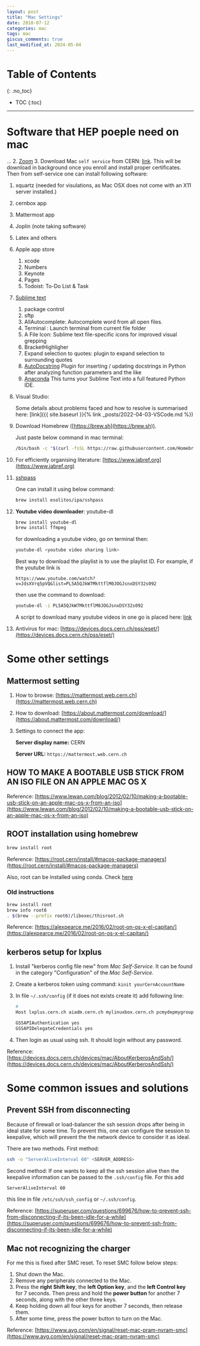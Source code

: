 ```yaml
---
layout: post
title: "Mac Settings"
date: 2018-07-12
categories: mac
tags: mac
giscus_comments: true
last_modified_at: 2024-05-04
---
```


# Table of Contents
{: .no_toc}

* TOC
{:toc}

------------------------------------

# Software that HEP poeple need on mac

...
2. [Zoom](https://cern.zoom.us/download)
3. Download Mac `self service` from CERN: [link](https://devices.docs.cern.ch/devices/mac/MacSelfService/). This will be download in background once you enroll and install proper certificates. Then from self-service one can install following software:
   1. xquartz (needed for visulations, as Mac OSX does not come with an X11 server installed.)
   2. cernbox app
   3. Mattermost app
   4. Joplin (note taking software)
   5. Latex and others
4. Apple app store
   1. xcode
   2. Numbers
   3. Keynote
   4. Pages
   5. Todoist: To-Do List & Task
5. [Sublime text](https://www.sublimetext.com)
   1. package control
   2. sftp
   3. AllAutocomplete: Autocomplete word from all open files.
   4. Terminal : Launch terminal from current file folder
   5. A File Icon: Sublime text file-specific icons for improved visual grepping
   6. BracketHighligher
   7. Expand selection to quotes: plugin to expand selection to surrounding quotes
   8. [AutoDocstring](https://packagecontrol.io/packages/AutoDocstring)
      Plugin for inserting / updating docstrings in Python after analyzing function parameters and the like
   9. [Anaconda](https://packagecontrol.io/packages/Anaconda)
      This turns your Sublime Text into a full featured Python IDE.
6. Visual Studio:

   Some details about problems faced and how to resolve is summarised here: [link]({{ site.baseurl }}{% link _posts/2022-04-03-VSCode.md %})

7. Download Homebrew ([https://brew.sh](https://brew.sh)).

   Just paste below command in mac terminal:

   ```bash
   /bin/bash -c "$(curl -fsSL https://raw.githubusercontent.com/Homebrew/install/HEAD/install.sh)"
   ```

8. For efficiently organising literature: [https://www.jabref.org](https://www.jabref.org)
9. [sshpass](https://stackoverflow.com/a/63886356)

   One can install it using below command:

   ```bash
   brew install esolitos/ipa/sshpass
   ```

10. **Youtube video downloader**: youtube-dl

    ```bash
    brew install youtube-dl
    brew install ffmpeg
    ```

    for downloading a youtube video, go on terminal then:

    ```bash
    youtube-dl <youtube video sharing link>
    ```

    Best way to download the playlist is to use the playlist ID. For example, if the youtube link is

    ```
    https://www.youtube.com/watch?v=JdsXVrq5pVQ&list=PL5A5QJkW7MkttflM0JOGJsnxDSY32s092
    ```

    then use the command to download:

    ```bash
    youtube-dl -i PL5A5QJkW7MkttflM0JOGJsnxDSY32s092
    ```

    A script to download many youtube videos in one go is placed here: [link](https://gist.github.com/ram1123/7534f07e6904bb24bfa85bc87e76d2f7)

11. Antivirus for mac: [https://devices.docs.cern.ch/pss/eset/](https://devices.docs.cern.ch/pss/eset/)

# Some other settings

## Mattermost setting

1. How to browse: [https://mattermost.web.cern.ch](https://mattermost.web.cern.ch)

2. How to download: [https://about.mattermost.com/download/](https://about.mattermost.com/download/)

3. Settings to connect the app:

   **Server display name:** CERN

   **Server URL:** `https://mattermost.web.cern.ch`

## HOW TO MAKE A BOOTABLE USB STICK FROM AN ISO FILE ON AN APPLE MAC OS X

Reference: [https://www.lewan.com/blog/2012/02/10/making-a-bootable-usb-stick-on-an-apple-mac-os-x-from-an-iso](https://www.lewan.com/blog/2012/02/10/making-a-bootable-usb-stick-on-an-apple-mac-os-x-from-an-iso)

## ROOT installation using homebrew

```bash
brew install root
```

Reference: [https://root.cern/install/#macos-package-managers](https://root.cern/install/#macos-package-managers)

Also, root can be installed using conda. Check [here](https://root.cern/install/#conda)

### Old instructions

```bash
brew install root
brew info root6
. $(brew --prefix root6)/libexec/thisroot.sh
```

Reference: [https://alexpearce.me/2016/02/root-on-os-x-el-capitan/](https://alexpearce.me/2016/02/root-on-os-x-el-capitan/)

## kerberos setup for lxplus

1. Install "kerberos config file new" from _Mac Self-Service_. It can be found in the category "Configuration" of the _Mac Self-Service_.
2. Create a kerberos token using command: `kinit yourCernAccountName`
3. In file `~/.ssh/config` (if it does not exists create it) add following line:

   ```bash
   #
   Host lxplus.cern.ch aiadm.cern.ch mylinuxbox.cern.ch pcmydepmygroup*.cern.ch

   GSSAPIAuthentication yes
   GSSAPIDelegateCredentials yes
   ```

4. Then login as usual using ssh. It should login without any password.

Reference: [https://devices.docs.cern.ch/devices/mac/AboutKerberosAndSsh/](https://devices.docs.cern.ch/devices/mac/AboutKerberosAndSsh/)

# Some common issues and solutions

## Prevent SSH from disconnecting

Because of firewall or load-balancer the ssh session drops after being in ideal state for some time. To prevent this, one can configure the session to keepalive, which will prevent the the network device to consider it as ideal.

There are two methods. First method:

```bash
ssh -o "ServerAliveInterval 60" <SERVER_ADDRESS>
```

Second method: If one wants to keep all the ssh session alive then the keepalive information can be passed to the `.ssh/config` file. For this add

```bash
ServerAliveInterval 60
```

this line in file `/etc/ssh/ssh_config` or `~/.ssh/config`.

Reference: [https://superuser.com/questions/699676/how-to-prevent-ssh-from-disconnecting-if-its-been-idle-for-a-while](https://superuser.com/questions/699676/how-to-prevent-ssh-from-disconnecting-if-its-been-idle-for-a-while)



## Mac not recognizing the charger

For me this is fixed after SMC reset. To reset SMC follow below steps:

1. Shut down the Mac.
1. Remove any peripherals connected to the Mac.
1. Press the **right Shift key**, the **left Option key**, and the **left Control key** for 7 seconds. Then press and hold the **power button** for another 7 seconds, along with the other three keys.
1. Keep holding down all four keys for another 7 seconds, then release them.
1. After some time, press the power button to turn on the Mac.

Reference: [https://www.avg.com/en/signal/reset-mac-pram-nvram-smc](https://www.avg.com/en/signal/reset-mac-pram-nvram-smc)

